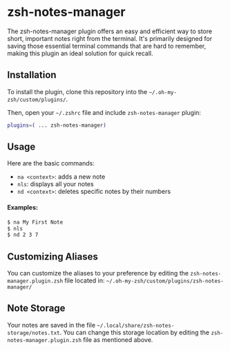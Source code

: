 # zsh-notes-manager

The zsh-notes-manager plugin offers an easy and efficient way to store short, important notes right from the terminal. It's primarily designed for saving those essential terminal commands that are hard to remember, making this plugin an ideal solution for quick recall.

## Installation

To install the plugin, clone this repository into the `~/.oh-my-zsh/custom/plugins/`.

Then, open your `~/.zshrc` file and include `zsh-notes-manager` plugin:

```zsh
plugins=( ... zsh-notes-manager)
```

## Usage

Here are the basic commands:
- `na <context>`: adds a new note
- `nls`: displays all your notes
- `nd <context>`: deletes specific notes by their numbers

#### Examples:

```zsh
$ na My First Note
$ nls
$ nd 2 3 7
```

## Customizing Aliases

You can customize the aliases to your preference by editing the `zsh-notes-manager.plugin.zsh` file located in: `~/.oh-my-zsh/custom/plugins/zsh-notes-manager/`

## Note Storage

Your notes are saved in the file `~/.local/share/zsh-notes-storage/notes.txt`. You can change this storage location by editing the `zsh-notes-manager.plugin.zsh` file as mentioned above.
